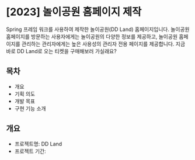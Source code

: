 # [2023] 놀이공원 홈페이지 제작
Spring 프레임 워크를 사용하여 제작한 놀이공원(DD Land) 홈페이지입니다.
놀이공원 홈페이지를 방문하는 사용자에게는 놀이공원의 다양한 정보를 제공하고,
놀이공원 홈페이지를 관리하는 관리자에게는 높은 사용성의 관리자 전용 페이지를 제공합니다.
지금 바로 DD Land로 오는 티켓을 구매해보러 가실래요?

## 목차
- 개요
- 기획 의도
- 개발 목표
- 구현 기능 소개

## 개요
- 프로젝트명: DD Land
- 프로젝트 기간: 

